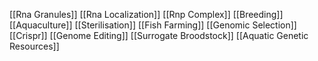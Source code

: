 [[Rna Granules]]
[[Rna Localization]]
[[Rnp Complex]]
[[Breeding]]
[[Aquaculture]]
[[Sterilisation]]
[[Fish Farming]]
[[Genomic Selection]]
[[Crispr]]
[[Genome Editing]]
[[Surrogate Broodstock]]
[[Aquatic Genetic Resources]]
